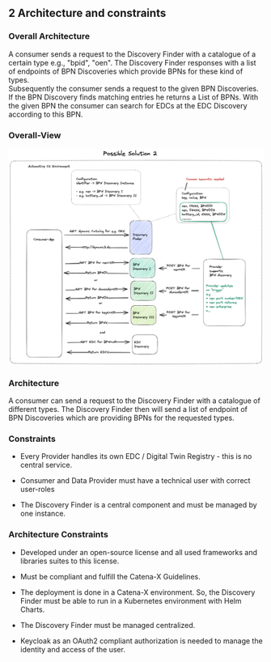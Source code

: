 ## 2 Architecture and constraints

### Overall Architecture

A consumer sends a request to the Discovery Finder with a catalogue of a certain type e.g., "bpid", "oen". The Discovery Finder 
responses with a list of endpoints of BPN Discoveries which provide BPNs for these kind of types.  
Subsequently the consumer sends a request to the given BPN Discoveries. If the BPN Discovery finds matching entries he returns a List of BPNs. 
With the given BPN the consumer can search for EDCs at the EDC Discovery according to this BPN.

### Overall-View

![Overall view](media/OverallConcept.png)

### Architecture
A consumer can send a request to the Discovery Finder with a catalogue of different types. The Discovery Finder then will send a list of endpoint of
BPN Discoveries which are providing BPNs for the requested types. 


### Constraints

-   Every Provider handles its own EDC / Digital Twin Registry - this
    is no central service.

-   Consumer and Data Provider must have a technical user with correct user-roles

-   The Discovery Finder is a central component and must be managed by
    one instance.

### Architecture Constraints

-   Developed under an open-source license and all used frameworks and
    libraries suites to this license.

-   Must be compliant and fulfill the Catena-X Guidelines.

-   The deployment is done in a Catena-X environment. So, the Discovery Finder must be able to run in a Kubernetes environment with Helm
    Charts.

-   The Discovery Finder must be managed centralized.

-   Keycloak as an OAuth2 compliant authorization is needed to manage the identity and access of the user.
